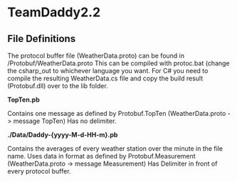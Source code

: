 # TeamDaddy2.2

## File Definitions

The protocol buffer file (WeatherData.proto) can be found in /Protobuf/WeatherData.proto
This can be compiled with protoc.bat (change the csharp_out to whichever language you want.
For C# you need to compile the resulting WeatherData.cs file and copy the build result (Protobuf.dll) over to the lib folder.

**TopTen.pb**

  Contains one message as defined by Protobuf.TopTen (WeatherData.proto -> message TopTen)
  Has no delimiter.
  
**./Data/Daddy-{yyyy-M-d-HH-m}.pb**

  Contains the averages of every weather station over the minute in the file name.
  Uses data in format as defined by Protobuf.Measurement (WeatherData.proto -> message Measurement)
  Has Delimiter in front of every protocol buffer.
